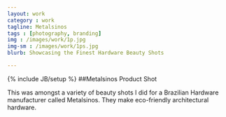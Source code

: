 ```yaml
---
layout: work
category : work
tagline: Metalsinos
tags : [photography, branding]
img : /images/work/1p.jpg
img-sm : /images/work/1ps.jpg
blurb: Showcasing the Finest Hardware Beauty Shots

---
```

{% include JB/setup %}
##Metalsinos Product Shot

This was amongst a variety of beauty shots I did for a Brazilian Hardware manufacturer called Metalsinos.  They make eco-friendly architectural hardware.